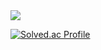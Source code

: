 <img src="https://capsule-render.vercel.app/api?type=waving&color=52c0e5&height=170&section=header&text=Hyeon&fontSize=70&fontAlign=77&fontColor=FFFFFF" />



[![Solved.ac Profile](http://mazassumnida.wtf/api/v2/generate_badge?boj=qudgus21)](https://solved.ac/qudgus21/)
